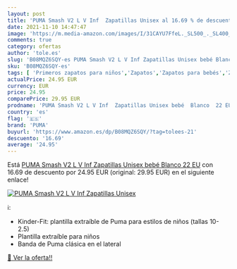 ```yaml
---
layout: post
title: 'PUMA Smash V2 L V Inf  Zapatillas Unisex al 16.69 % de descuento'
date: 2021-11-10 14:47:47
image: 'https://m.media-amazon.com/images/I/31CAYU7FfeL._SL500_._SL400_.jpg'
comments: true
category: ofertas
author: 'tole.es'
slug: 'B08MQZ6SQY-es PUMA Smash V2 L V Inf Zapatillas Unisex bebé Blanco 22 EU'
sku: 'B08MQZ6SQY-es'
tags: [ 'Primeros zapatos para niños','Zapatos','Zapatos para bebés','Zapatos para niños','Zapatos y complementos','bebé','puma', ]
actualPrice: 24.95 EUR
currency: EUR
price: 24.95
comparePrice: 29.95 EUR
prodname: 'PUMA Smash V2 L V Inf  Zapatillas Unisex bebé  Blanco  22 EU'
country: 'es'
flag: '🇪🇸'
brand: 'PUMA'
buyurl: 'https://www.amazon.es/dp/B08MQZ6SQY/?tag=tolees-21'
descuento: '16.69'
average: '24.95'
---
```


Está [PUMA Smash V2 L V Inf  Zapatillas Unisex bebé  Blanco  22 EU](https://www.amazon.es/dp/B08MQZ6SQY/?tag=tolees-21) con 16.69 de descuento por 24.95 EUR (original: 29.95 EUR) en el siguiente enlace!

[![PUMA Smash V2 L V Inf  Zapatillas Unisex](https://m.media-amazon.com/images/I/31CAYU7FfeL._SL500_._SL400_.jpg)](https://www.amazon.es/dp/B08MQZ6SQY/?tag=tolees-21)

ℹ️:

- Kinder-Fit: plantilla extraíble de Puma para estilos de niños (tallas 10-2.5)
- Plantilla extraíble para niños
- Banda de Puma clásica en el lateral

[🛒 Ver la oferta!!](https://www.amazon.es/dp/B08MQZ6SQY/?tag=tolees-21)
